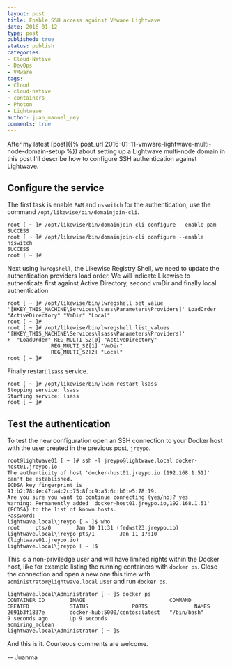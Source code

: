 ```yaml
---
layout: post
title: Enable SSH access against VMware Lightwave
date: 2016-01-12
type: post
published: true
status: publish
categories:
- Cloud-Native
- DevOps
- VMware
tags:
- Cloud
- cloud-native
- containers
- Photon
- Lightwave
author: juan_manuel_rey
comments: true
---
```


After my latest [post]({% post_url 2016-01-11-vmware-lightwave-multi-node-domain-setup %}) about setting up a Lightwave multi-node domain in this post I'll describe how to configure SSH authentication against Lightwave.

## Configure the service

The first task is enable `PAM` and `nsswitch` for the authentication, use the command `/opt/likewise/bin/domainjoin-cli`.

```
root [ ~ ]# /opt/likewise/bin/domainjoin-cli configure --enable pam
SUCCESS
root [ ~ ]# /opt/likewise/bin/domainjoin-cli configure --enable nsswitch
SUCCESS
root [ ~ ]#
```

Next using `lwregshell`, the Likewise Registry Shell, we need to update the authentication providers load order. We will indicate Likewise to authenticate first against Active Directory, second vmDir and finally local authentication.

```
root [ ~ ]# /opt/likewise/bin/lwregshell set_value '[HKEY_THIS_MACHINE\Services\lsass\Parameters\Providers]' LoadOrder "ActiveDirectory" "VmDir" "Local"
root [ ~ ]#
root [ ~ ]# /opt/likewise/bin/lwregshell list_values '[HKEY_THIS_MACHINE\Services\lsass\Parameters\Providers]'
+  "LoadOrder" REG_MULTI_SZ[0] "ActiveDirectory"
              REG_MULTI_SZ[1] "VmDir"
              REG_MULTI_SZ[2] "Local"
root [ ~ ]#
```

Finally restart `lsass` service.

```
root [ ~ ]# /opt/likewise/bin/lwsm restart lsass
Stopping service: lsass
Starting service: lsass
root [ ~ ]#
```

## Test the authentication

To test the new configuration open an SSH connection to your Docker host with the user created in the previous post, `jreypo`.

```
root@lightwave01 [ ~ ]# ssh -l jreypo@lightwave.local docker-host01.jreypo.io
The authenticity of host 'docker-host01.jreypo.io (192.168.1.51)' can't be established.
ECDSA key fingerprint is 91:b2:78:4e:47:a4:2c:75:8f:c9:a5:6c:b0:e5:78:19.
Are you sure you want to continue connecting (yes/no)? yes
Warning: Permanently added 'docker-host01.jreypo.io,192.168.1.51' (ECDSA) to the list of known hosts.
Password:
lightwave.local\jreypo [ ~ ]$ who
root     pts/0        Jan 10 11:31 (fedwst23.jreypo.io)
lightwave.local\jreypo pts/1        Jan 11 17:10 (lightwave01.jreypo.io)
lightwave.local\jreypo [ ~ ]$
```

This is a non-priviledge user and will have limited rights within the Docker host, like for example listing the running containers with `docker ps`. Close the connection and open a new one this time with `administrator@lightwave.local` user and run `docker ps`.

```
lightwave.local\Administrator [ ~ ]$ docker ps
CONTAINER ID        IMAGE                           COMMAND             CREATED             STATUS              PORTS               NAMES
2691b3f1837e        docker-hub:5000/centos:latest   "/bin/bash"         9 seconds ago       Up 9 seconds                            admiring_mclean
lightwave.local\Administrator [ ~ ]$
```

And this is it. Courteous comments are welcome.

-- Juanma
